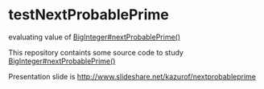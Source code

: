 # testNextProbablePrime

evaluating value of [BigInteger#nextProbablePrime()](https://docs.oracle.com/javase/8/docs/api/java/math/BigInteger.html#nextProbablePrime--)

This repository containts some source code to study [BigInteger#nextProbablePrime()](https://docs.oracle.com/javase/8/docs/api/java/math/BigInteger.html#nextProbablePrime--)

Presentation slide is http://www.slideshare.net/kazurof/nextprobableprime


